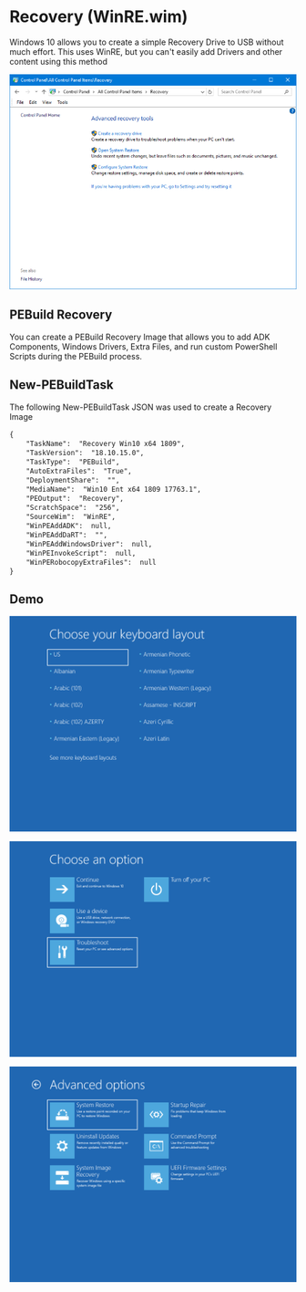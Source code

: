 # Recovery \(WinRE.wim\)

Windows 10 allows you to create a simple Recovery Drive to USB without much effort.  This uses WinRE, but you can't easily add Drivers and other content using this method

![](../../../.gitbook/assets/2018-10-16_15-11-58.png)

## PEBuild Recovery

You can create a PEBuild Recovery Image that allows you to add ADK Components, Windows Drivers, Extra Files, and run custom PowerShell Scripts during the PEBuild process.

## New-PEBuildTask

The following New-PEBuildTask JSON was used to create a Recovery Image

```text
{
    "TaskName":  "Recovery Win10 x64 1809",
    "TaskVersion":  "18.10.15.0",
    "TaskType":  "PEBuild",
    "AutoExtraFiles":  "True",
    "DeploymentShare":  "",
    "MediaName":  "Win10 Ent x64 1809 17763.1",
    "PEOutput":  "Recovery",
    "ScratchSpace":  "256",
    "SourceWim":  "WinRE",
    "WinPEAddADK":  null,
    "WinPEAddDaRT":  "",
    "WinPEAddWindowsDriver":  null,
    "WinPEInvokeScript":  null,
    "WinPERobocopyExtraFiles":  null
}
```

## Demo

![](../../../.gitbook/assets/2018-10-16_2-20-02.png)

![](../../../.gitbook/assets/2018-10-16_2-20-30.png)

![](../../../.gitbook/assets/2018-10-16_2-21-10.png)





